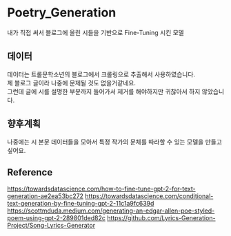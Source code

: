 # Poetry_Generation
내가 직접 써서 블로그에 올린 시들을 기반으로 Fine-Tuning 시킨 모델 

## 데이터  
데이터는 트롤문학소년의 블로그에서 크롤링으로 추출해서 사용하였습니다.  
제 블로그 글이라 나중에 문제될 것도 없을거같네요.  
그런데 글에 시를 설명한 부분까지 들어가서 제거를 해야하지만 귀찮아서 하지 않았습니다.  

## 향후계획  
나중에는 시 본문 데이터들을 모아서 특정 작가의 문체를 따라할 수 있는 모델을 만들고싶어요.  
  
## Reference  
https://towardsdatascience.com/how-to-fine-tune-gpt-2-for-text-generation-ae2ea53bc272
https://towardsdatascience.com/conditional-text-generation-by-fine-tuning-gpt-2-11c1a9fc639d
https://scottmduda.medium.com/generating-an-edgar-allen-poe-styled-poem-using-gpt-2-289801ded82c
https://github.com/Lyrics-Generation-Project/Song-Lyrics-Generator
